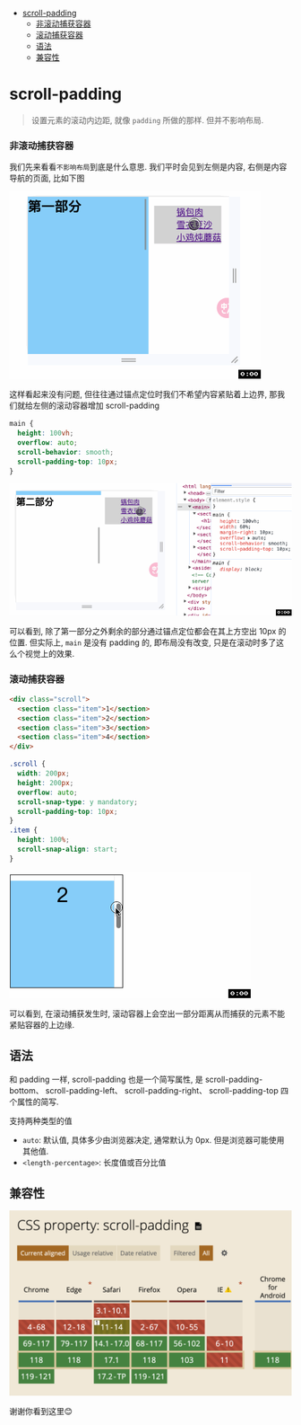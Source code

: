 <!-- TOC -->

- [scroll-padding](#scroll-padding)
    - [非滚动捕获容器](#%E9%9D%9E%E6%BB%9A%E5%8A%A8%E6%8D%95%E8%8E%B7%E5%AE%B9%E5%99%A8)
    - [滚动捕获容器](#%E6%BB%9A%E5%8A%A8%E6%8D%95%E8%8E%B7%E5%AE%B9%E5%99%A8)
  - [语法](#%E8%AF%AD%E6%B3%95)
  - [兼容性](#%E5%85%BC%E5%AE%B9%E6%80%A7)

<!-- /TOC -->

# scroll-padding
> 设置元素的滚动内边距, 就像 `padding` 所做的那样. 但并不影响布局.

### 非滚动捕获容器
我们先来看看`不影响布局`到底是什么意思. 我们平时会见到左侧是内容, 右侧是内容导航的页面, 比如下图

![](../image/scroll-padding1.gif)

这样看起来没有问题, 但往往通过锚点定位时我们不希望内容紧贴着上边界, 那我们就给左侧的滚动容器增加 scroll-padding
```css
main {
  height: 100vh;
  overflow: auto;
  scroll-behavior: smooth;
  scroll-padding-top: 10px;
}
```
![](../image/scroll-padding2.gif)

可以看到, 除了第一部分之外剩余的部分通过锚点定位都会在其上方空出 10px 的位置. 但实际上, `main` 是没有 padding 的, 即布局没有改变, 只是在滚动时多了这么个视觉上的效果.

### 滚动捕获容器
```html
<div class="scroll">
  <section class="item">1</section>
  <section class="item">2</section>
  <section class="item">3</section>
  <section class="item">4</section>
</div>
```
```css
.scroll {
  width: 200px;
  height: 200px;
  overflow: auto;
  scroll-snap-type: y mandatory;
  scroll-padding-top: 10px;
}
.item {
  height: 100%;
  scroll-snap-align: start;
}
```
![](../image/scroll-padding3.gif)

可以看到, 在滚动捕获发生时, 滚动容器上会空出一部分距离从而捕获的元素不能紧贴容器的上边缘.


## 语法
和 padding 一样, scroll-padding 也是一个简写属性, 是 scroll-padding-bottom、 scroll-padding-left、 scroll-padding-right、 scroll-padding-top 四个属性的简写.

支持两种类型的值
- `auto`: 默认值, 具体多少由浏览器决定, 通常默认为 0px. 但是浏览器可能使用其他值.
- `<length-percentage>`: 长度值或百分比值

## 兼容性
![](../image/Snipaste_2023-10-27_09-10-13.png)

谢谢你看到这里😊